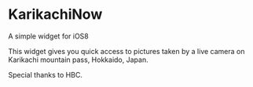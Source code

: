 KarikachiNow
============

A simple widget for iOS8

This widget gives you quick access to pictures taken by a live camera on Karikachi mountain pass, Hokkaido, Japan.

Special thanks to HBC.
